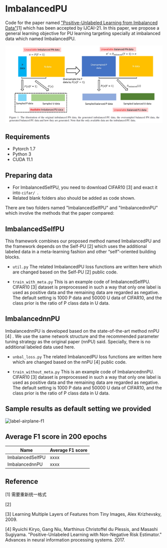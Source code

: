 # ImbalancedPU
Code for the paper named ["Positive-Unlabeled Learning from Imbalanced Data"](https://github.com/214159537/ImbalancedPU)[1] which has been accepted by IJCAI-21. In this paper, we propose a general learning objective for PU learning targeting specially at imbalanced data which named ImbalancedPU.

![demo](data.png)

## Requirements
* Pytorch 1.7
* Python 3
* CUDA 11.1

## Preparing data
* For ImbalancedSelfPU, you need to download CIFAR10 [3] and exact it into ```cifar/ ```.
* Related blank folders also should be added as code shown.

There are two folders named "ImbalancedSelfPU" and "ImbalancednnPU" which involve the methods that the paper compared: 

## ImbalancedSelfPU

This framework combines our proposed method named ImbalancedPU and the framework depends on the Self-PU [2] which uses the additional labeled data in a meta-learning fashion and other “self”-oriented building blocks.

* ```util.py``` The related ImbalancedPU loss functions are written here which are changed based on the Self-PU  [2] public code.

* ```train_with_meta.py``` This is an example code of ImbalancedSelfPU. 
CIFAR10 [3] dataset is preprocessed in such a way that only one label is used as positive data and the remaining data are regarded as negative. 
The default setting is 1000 P data and 50000 U data of CIFAR10, and the class prior is the ratio of P class data in U data.

## ImbalancednnPU

ImbalancednnPU is developed based on the state-of-the-art method nnPU [4] . We use the same network structure and the recommended parameter tuning strategy as the original paper (nnPU) said. Specially, there is no additional labeled data used here.

* ```unbal_loss.py``` The related ImbalancedPU loss functions are written here which are changed based on the nnPU [4] public code.

* ```train_without_meta.py``` This is an example code of ImbalancednnPU. 
CIFAR10 [3] dataset is preprocessed in such a way that only one label is used as positive data and the remaining data are regarded as negative. 
The default setting is 1000 P data and 50000 U data of CIFAR10, and the class prior is the ratio of P class data in U data.



## Sample results as default setting we provided
![label-airplane-f1](airplane.png)

## Average F1 score in 200 epochs
| Name| Average F1 score |
| ---- | ---- | 
| ImbalancedSelfPU | xxxx | 
| ImbalancednnPU | xxxx | 

## Reference

[1] 需要重新统一格式

[2] 

[3] Learning Multiple Layers of Features from Tiny Images, Alex Krizhevsky, 2009.

[4] Ryuichi Kiryo, Gang Niu, Marthinus Christoffel du Plessis, and Masashi Sugiyama. 
"Positive-Unlabeled Learning with Non-Negative Risk Estimator." Advances in neural information processing systems. 2017.
